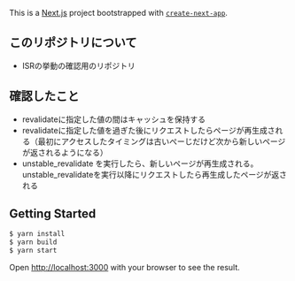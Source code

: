 This is a [Next.js](https://nextjs.org/) project bootstrapped with [`create-next-app`](https://github.com/vercel/next.js/tree/canary/packages/create-next-app).

## このリポジトリについて

- ISRの挙動の確認用のリポジトリ

## 確認したこと
- revalidateに指定した値の間はキャッシュを保持する
- revalidateに指定した値を過ぎた後にリクエストしたらページが再生成される（最初にアクセスしたタイミングは古いぺーじだけど次から新しいページが返されるようになる）
- unstable_revalidate を実行したら、新しいページが再生成される。unstable_revalidateを実行以降にリクエストしたら再生成したページが返される
## Getting Started

```bash
$ yarn install
$ yarn build
$ yarn start
```

Open [http://localhost:3000](http://localhost:3000) with your browser to see the result.

